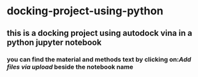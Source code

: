 # docking-project-using-python
## this is a docking project using autodock vina in a python jupyter notebook
### you can find the material and methods text by clicking on:*Add files via upload* beside the notebook name 	

